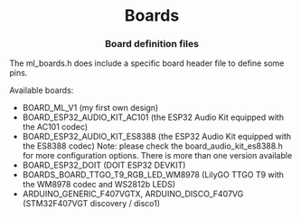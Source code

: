 <h1 align="center">Boards</h1>
<h3 align="center">Board definition files</h3>  

The ml_boards.h does include a specific board header file to define some pins.

Available boards:
 - BOARD_ML_V1 (my first own design)
 - BOARD_ESP32_AUDIO_KIT_AC101 (the ESP32 Audio Kit equipped with the AC101 codec)
 - BOARD_ESP32_AUDIO_KIT_ES8388 (the ESP32 Audio Kit equipped with the ES8388 codec)
   Note: please check the board_audio_kit_es8388.h for more configuration options.
        There is more than one version available
 - BOARD_ESP32_DOIT (DOIT ESP32 DEVKIT)
 - BOARDS_BOARD_TTGO_T9_RGB_LED_WM8978 (LilyGO TTGO T9 with the WM8978 codec and WS2812b LEDS)
 - ARDUINO_GENERIC_F407VGTX, ARDUINO_DISCO_F407VG (STM32F407VGT discovery / disco1)
